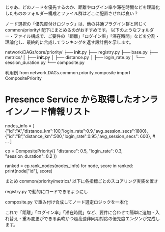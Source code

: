 じゃあ、どのノードを優先するのか、距離やログイン率や滞在時間などを理論化したもののフォルダー構成とファイル群はどこに配置させれば良い？

ノード選択の「優先度付けロジック」は、他の共通プラグイン群と同じく common/priority/ 配下にまとめるのがおすすめです。
以下のようなフォルダー・ファイル構成で、ご要件の「距離」「ログイン率」「滞在時間」などを分割・理論化し、最終的に合成してランキングを返す設計例を示します。

network/DAGs/core/priority/
├── __init__.py
├── registry.py
├── base.py
├── metrics/
│   ├── __init__.py
│   ├── distance.py
│   ├── login_rate.py
│   └── session_duration.py
└── composite.py

利用例
from network.DAGs.common.priority.composite import CompositePriority

# Presence Service から取得したオンラインノード情報リスト
nodes_info = [
    {"id":"A","distance_km":100,"login_rate":0.9,"avg_session_secs":1800},
    {"id":"B","distance_km":500,"login_rate":0.95,"avg_session_secs": 600},
    # …
]

cp = CompositePriority({
    "distance": 0.5,
    "login_rate": 0.3,
    "session_duration": 0.2
})

ranked = cp.rank_nodes(nodes_info)
for node, score in ranked:
    print(node["id"], score)

まとめ
common/priority/metrics/ 以下に各指標ごとのスコアリング実装を置き

registry.py で動的にロードできるようにし

composite.py で重み付け合成してノード選定ロジックを一本化

これで「距離」「ログイン率」「滞在時間」など、要件に合わせて簡単に追加・入れ替え・重み変更ができる柔軟かつ超高速非同期対応の優先度エンジンが完成します。